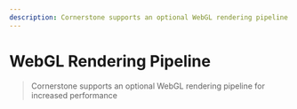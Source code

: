 ```yaml
---
description: Cornerstone supports an optional WebGL rendering pipeline for increased performance.
---
```


# WebGL Rendering Pipeline

> Cornerstone supports an optional WebGL rendering pipeline for increased performance
